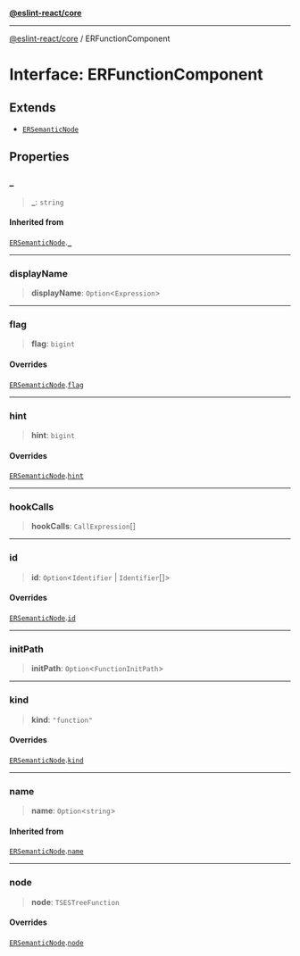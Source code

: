 [**@eslint-react/core**](../README.md)

***

[@eslint-react/core](../README.md) / ERFunctionComponent

# Interface: ERFunctionComponent

## Extends

- [`ERSemanticNode`](ERSemanticNode.md)

## Properties

### \_

> **\_**: `string`

#### Inherited from

[`ERSemanticNode`](ERSemanticNode.md).[`_`](ERSemanticNode.md#_)

***

### displayName

> **displayName**: `Option`\<`Expression`\>

***

### flag

> **flag**: `bigint`

#### Overrides

[`ERSemanticNode`](ERSemanticNode.md).[`flag`](ERSemanticNode.md#flag)

***

### hint

> **hint**: `bigint`

#### Overrides

[`ERSemanticNode`](ERSemanticNode.md).[`hint`](ERSemanticNode.md#hint)

***

### hookCalls

> **hookCalls**: `CallExpression`[]

***

### id

> **id**: `Option`\<`Identifier` \| `Identifier`[]\>

#### Overrides

[`ERSemanticNode`](ERSemanticNode.md).[`id`](ERSemanticNode.md#id)

***

### initPath

> **initPath**: `Option`\<`FunctionInitPath`\>

***

### kind

> **kind**: `"function"`

#### Overrides

[`ERSemanticNode`](ERSemanticNode.md).[`kind`](ERSemanticNode.md#kind)

***

### name

> **name**: `Option`\<`string`\>

#### Inherited from

[`ERSemanticNode`](ERSemanticNode.md).[`name`](ERSemanticNode.md#name)

***

### node

> **node**: `TSESTreeFunction`

#### Overrides

[`ERSemanticNode`](ERSemanticNode.md).[`node`](ERSemanticNode.md#node)
